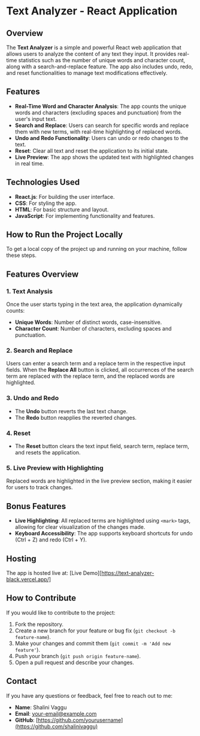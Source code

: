 # Text Analyzer - React Application

## Overview

The **Text Analyzer** is a simple and powerful React web application that allows users to analyze the content of any text they input. It provides real-time statistics such as the number of unique words and character count, along with a search-and-replace feature. The app also includes undo, redo, and reset functionalities to manage text modifications effectively.

## Features

- **Real-Time Word and Character Analysis**: The app counts the unique words and characters (excluding spaces and punctuation) from the user's input text.
- **Search and Replace**: Users can search for specific words and replace them with new terms, with real-time highlighting of replaced words.
- **Undo and Redo Functionality**: Users can undo or redo changes to the text.
- **Reset**: Clear all text and reset the application to its initial state.
- **Live Preview**: The app shows the updated text with highlighted changes in real time.

## Technologies Used

- **React.js**: For building the user interface.
- **CSS**: For styling the app.
- **HTML**: For basic structure and layout.
- **JavaScript**: For implementing functionality and features.

## How to Run the Project Locally

To get a local copy of the project up and running on your machine, follow these steps.

## Features Overview

### 1. **Text Analysis**

Once the user starts typing in the text area, the application dynamically counts:
- **Unique Words**: Number of distinct words, case-insensitive.
- **Character Count**: Number of characters, excluding spaces and punctuation.

### 2. **Search and Replace**

Users can enter a search term and a replace term in the respective input fields. When the **Replace All** button is clicked, all occurrences of the search term are replaced with the replace term, and the replaced words are highlighted.

### 3. **Undo and Redo**

- The **Undo** button reverts the last text change.
- The **Redo** button reapplies the reverted changes.

### 4. **Reset**

- The **Reset** button clears the text input field, search term, replace term, and resets the application.

### 5. **Live Preview with Highlighting**

Replaced words are highlighted in the live preview section, making it easier for users to track changes.

## Bonus Features

- **Live Highlighting**: All replaced terms are highlighted using `<mark>` tags, allowing for clear visualization of the changes made.
- **Keyboard Accessibility**: The app supports keyboard shortcuts for undo (Ctrl + Z) and redo (Ctrl + Y).
  
## Hosting

The app is hosted live at: [Live Demo][https://text-analyzer-black.vercel.app/]
## How to Contribute

If you would like to contribute to the project:

1. Fork the repository.
2. Create a new branch for your feature or bug fix (`git checkout -b feature-name`).
3. Make your changes and commit them (`git commit -m 'Add new feature'`).
4. Push your branch (`git push origin feature-name`).
5. Open a pull request and describe your changes.


## Contact

If you have any questions or feedback, feel free to reach out to me:

- **Name**: Shalini Vaggu
- **Email**: [your-email@example.com](mailto:your-vaggushalini@gmail.com)
- **GitHub**: [https://github.com/yourusername](https://github.com/shalinivaggu)
```
